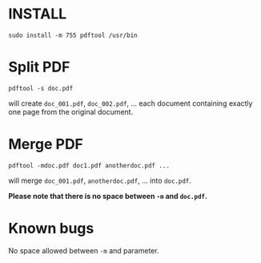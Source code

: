 INSTALL
=======

`sudo install -m 755 pdftool /usr/bin`

Split PDF
=========

`pdftool -s doc.pdf`

will create `doc_001.pdf`, `doc_002.pdf`, ... each document containing exactly
one page from the original document.

Merge PDF
=========

`pdftool -mdoc.pdf doc1.pdf anotherdoc.pdf ...`

will merge `doc_001.pdf`, `anotherdoc.pdf`, ... into `doc.pdf`.

**Please note that there is no space between `-m` and `doc.pdf`.**

Known bugs
==========

No space allowed between `-m` and parameter.
